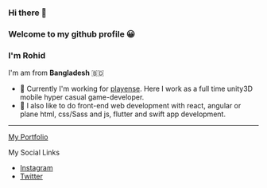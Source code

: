 ### Hi there 👋
### Welcome to my github profile 😀
### I'm **Rohid**
I'm am from **Bangladesh** 🇧🇩

- 🔭 Currently I'm working for [playense](https://www.playense.com). Here I work as a full time unity3D mobile hyper casual game-developer.
- 🌱 I also like to do front-end web development with react, angular or plane html, css/Sass and js, flutter and swift app development.

---

[My Portfolio](https://rohidulislam.com)

My Social Links
- [Instagram](https://www.instagram.com/im_rohid)
- [Twitter](https://www.twitter.com/dev_rohid)

<!--
**rohid-hub/rohid-hub** is a ✨ _special_ ✨ repository because its `README.md` (this file) appears on your GitHub profile.

Here are some ideas to get you started:

- 🔭 I’m currently working on ...
- 🌱 I’m currently learning ...
- 👯 I’m looking to collaborate on ...
- 🤔 I’m looking for help with ...
- 💬 Ask me about ...
- 📫 How to reach me: ...
- 😄 Pronouns: ...
- ⚡ Fun fact: ...
-->
